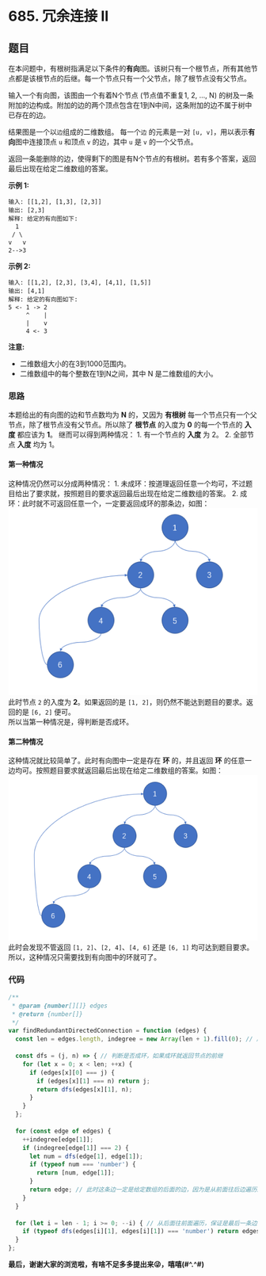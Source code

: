 # 685. 冗余连接 II

## 题目

在本问题中，有根树指满足以下条件的**有向**图。该树只有一个根节点，所有其他节点都是该根节点的后继。每一个节点只有一个父节点，除了根节点没有父节点。

输入一个有向图，该图由一个有着N个节点 (节点值不重复1, 2, ..., N) 的树及一条附加的边构成。附加的边的两个顶点包含在1到N中间，这条附加的边不属于树中已存在的边。

结果图是一个以`边`组成的二维数组。 每一个`边` 的元素是一对 `[u, v]`，用以表示**有向**图中连接顶点 `u` 和顶点 `v` 的边，其中 `u` 是 `v` 的一个父节点。

返回一条能删除的边，使得剩下的图是有N个节点的有根树。若有多个答案，返回最后出现在给定二维数组的答案。

**示例 1:**
```
输入: [[1,2], [1,3], [2,3]]
输出: [2,3]
解释: 给定的有向图如下:
  1
 / \
v   v
2-->3
```
**示例 2:**
```
输入: [[1,2], [2,3], [3,4], [4,1], [1,5]]
输出: [4,1]
解释: 给定的有向图如下:
5 <- 1 -> 2
     ^    |
     |    v
     4 <- 3
```
**注意:**

- 二维数组大小的在3到1000范围内。
- 二维数组中的每个整数在1到N之间，其中 N 是二维数组的大小。

### 思路

本题给出的有向图的边和节点数均为 **N** 的，又因为 **有根树** 每一个节点只有一个父节点，除了根节点没有父节点。所以除了 **根节点** 的入度为 **0** 的每一个节点的 **入度** 都应该为 **1**。
继而可以得到两种情况：
    1. 有一个节点的 **入度** 为 2。
    2. 全部节点 **入度** 均为 1。

#### 第一种情况

这种情况仍然可以分成两种情况：
    1. 未成环：按道理返回任意一个均可，不过题目给出了要求就，按照题目的要求返回最后出现在给定二维数组的答案。
    2. 成环：此时就不可返回任意一个，一定要返回成环的那条边，如图：
![image.png](./img/1600335185-wGvsBP-image.png)
此时节点 `2` 的入度为 **2**。如果返回的是 `[1, 2]`，则仍然不能达到题目的要求。返回的是 `[6, 2]` 便可。   
所以当第一种情况是，得判断是否成环。

#### 第二种情况

这种情况就比较简单了。此时有向图中一定是存在 **环** 的，并且返回 **环** 的任意一边均可。按照题目要求就返回最后出现在给定二维数组的答案。如图：
![image.png](./img/1600335909-dYHuYu-image.png)
此时会发现不管返回 `[1, 2]`、`[2, 4]`、`[4, 6]` 还是 `[6, 1]` 均可达到题目要求。
所以，这种情况只需要找到有向图中的环就可了。

### 代码

``` javascript
/**
 * @param {number[][]} edges
 * @return {number[]}
 */
var findRedundantDirectedConnection = function (edges) {
  const len = edges.length, indegree = new Array(len + 1).fill(0); // 用数组来存储每个节点的入度情况

  const dfs = (j, n) => { // 判断是否成环，如果成环就返回节点的前继
    for (let x = 0; x < len; ++x) {
      if (edges[x][0] === j) {
        if (edges[x][1] === n) return j;
        return dfs(edges[x][1], n);
      }
    }
  };

  for (const edge of edges) {
    ++indegree[edge[1]];
    if (indegree[edge[1]] === 2) {
      let num = dfs(edge[1], edge[1]);
      if (typeof num === 'number') {
        return [num, edge[1]];
      }
      return edge; // 此时这条边一定是给定数组的后面的边，因为是从前面往后边遍历的
    }
  }

  for (let i = len - 1; i >= 0; --i) { // 从后面往前面遍历，保证是最后一条边
    if (typeof dfs(edges[i][1], edges[i][1]) === 'number') return edges[i];
  }
};
```

**最后，谢谢大家的浏览啦，有啥不足多多提出来😜，嘻嘻(#^.^#)**